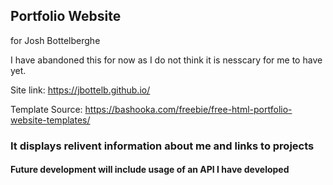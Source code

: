 ## Portfolio Website
for Josh Bottelberghe

I have abandoned this for now as I do not think it is nesscary for me to have yet. 

Site link: https://jbottelb.github.io/

Template Source: https://bashooka.com/freebie/free-html-portfolio-website-templates/

### It displays relivent information about me and links to projects

#### Future development will include usage of an API I have developed
